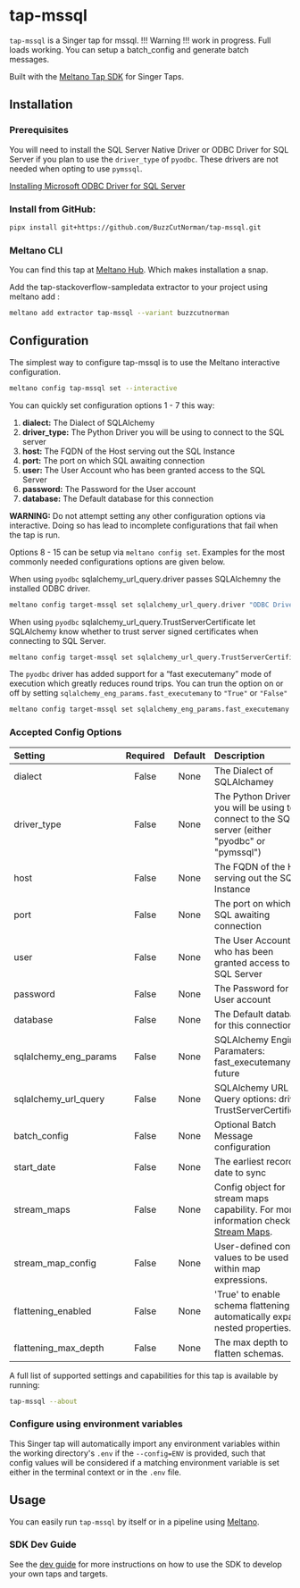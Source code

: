 # tap-mssql

`tap-mssql` is a Singer tap for mssql. !!! Warning !!! work in progress.  Full loads working. You can setup a batch_config and generate batch messages.

Built with the [Meltano Tap SDK](https://sdk.meltano.com) for Singer Taps.

<!--

Developer TODO: Update the below as needed to correctly describe the install procedure. For instance, if you do not have a PyPi repo, or if you want users to directly install from your git repo, you can modify this step as appropriate.
-->
## Installation

### Prerequisites
You will need to install the SQL Server Native Driver or ODBC Driver for SQL Server if you plan  to use the `driver_type` of `pyodbc`. These drivers are not needed when opting to use `pymssql`.

[Installing Microsoft ODBC Driver for SQL Server](https://learn.microsoft.com/en-us/sql/connect/odbc/windows/system-requirements-installation-and-driver-files?view=sql-server-ver16#installing-microsoft-odbc-driver-for-sql-server)
<!--
Install from PyPi:

```bash
pipx install tap-mssql
```
-->
### Install from GitHub:

```bash
pipx install git+https://github.com/BuzzCutNorman/tap-mssql.git
```

### Meltano CLI

You can find this tap at [Meltano Hub](https://hub.meltano.com).  Which makes installation a snap.

Add the tap-stackoverflow-sampledata extractor to your project using meltano add :
```bash
meltano add extractor tap-mssql --variant buzzcutnorman
```

## Configuration

The simplest way to configure tap-mssql is to use the Meltano interactive configuration.

```bash
meltano config tap-mssql set --interactive
```

You can quickly set configuration options 1 - 7 this way: 
1. **dialect:** The Dialect of SQLAlchemy
2. **driver_type:** The Python Driver you will be using to connect to the SQL server
3. **host:** The FQDN of the Host serving out the SQL Instance
4. **port:** The port on which SQL awaiting connection
5. **user:** The User Account who has been granted access to the SQL Server
6. **password:** The Password for the User account
7. **database:** The Default database for this connection

**WARNING:** Do not attempt setting any other configuration options via interactive.  Doing so has lead to incomplete configurations that fail when the tap is run.

Options 8 - 15 can be setup via `meltano config set`.  Examples for the most commonly needed configurations options are given below.

When using `pyodbc` sqlalchemy_url_query.driver passes SQLAlchemny the installed ODBC driver. 
```bash
meltano config target-mssql set sqlalchemy_url_query.driver "ODBC Driver 18 for SQL Server"
```

When using `pyodbc` sqlalchemy_url_query.TrustServerCertificate let SQLAlchemy know whether to trust server signed certificates when connecting to SQL Server.
```bash
meltano config target-mssql set sqlalchemy_url_query.TrustServerCertificate yes
```

The `pyodbc` driver has added support for a “fast executemany” mode of execution which greatly reduces round trips.  You can trun the option on or off by setting `sqlalchemy_eng_params.fast_executemany` to `"True"` or `"False"`
```bash
meltano config target-mssql set sqlalchemy_eng_params.fast_executemany "True"
```
### Accepted Config Options

<!--
Developer TODO: Provide a list of config options accepted by the tap.

This section can be created by copy-pasting the CLI output from:

```
tap-mssql --about --format=markdown
```
-->


| Setting             | Required | Default | Description |
|:--------------------|:--------:|:-------:|:------------|
| dialect             | False    | None    | The Dialect of SQLAlchamey |
| driver_type         | False    | None    | The Python Driver you will be using to connect to the SQL server (either "pyodbc" or "pymssql") |
| host                | False    | None    | The FQDN of the Host serving out the SQL Instance |
| port                | False    | None    | The port on which SQL awaiting connection |
| user                | False    | None    | The User Account who has been granted access to the SQL Server |
| password            | False    | None    | The Password for the User account |
| database            | False    | None    | The Default database for this connection |
| sqlalchemy_eng_params| False    | None    | SQLAlchemy Engine Paramaters: fast_executemany, future |
| sqlalchemy_url_query| False    | None    | SQLAlchemy URL Query options: driver, TrustServerCertificate |
| batch_config        | False    | None    | Optional Batch Message configuration |
| start_date          | False    | None    | The earliest record date to sync |
| stream_maps         | False    | None    | Config object for stream maps capability. For more information check out [Stream Maps](https://sdk.meltano.com/en/latest/stream_maps.html). |
| stream_map_config   | False    | None    | User-defined config values to be used within map expressions. |
| flattening_enabled  | False    | None    | 'True' to enable schema flattening and automatically expand nested properties. |
| flattening_max_depth| False    | None    | The max depth to flatten schemas. |

A full list of supported settings and capabilities for this
tap is available by running:

```bash
tap-mssql --about
```

### Configure using environment variables

This Singer tap will automatically import any environment variables within the working directory's
`.env` if the `--config=ENV` is provided, such that config values will be considered if a matching
environment variable is set either in the terminal context or in the `.env` file.
<!--
### Source Authentication and Authorization


Developer TODO: If your tap requires special access on the source system, or any special authentication requirements, provide those here.
-->

## Usage

You can easily run `tap-mssql` by itself or in a pipeline using [Meltano](https://meltano.com/).

<!--
### Executing the Tap Directly

```bash
tap-mssql --version
tap-mssql --help
tap-mssql --config CONFIG --discover > ./catalog.json
```

## Developer Resources

Follow these instructions to contribute to this project.

### Initialize your Development Environment

```bash
pipx install poetry
poetry install
```

### Create and Run Tests

Create tests within the `tap_mssql/tests` subfolder and
  then run:

```bash
poetry run pytest
```

You can also test the `tap-mssql` CLI interface directly using `poetry run`:

```bash
poetry run tap-mssql --help
```

### Testing with [Meltano](https://www.meltano.com)

_**Note:** This tap will work in any Singer environment and does not require Meltano.
Examples here are for convenience and to streamline end-to-end orchestration scenarios._

<!--
Developer TODO:
Your project comes with a custom `meltano.yml` project file already created. Open the `meltano.yml` and follow any "TODO" items listed in
the file.
-->
<!--
Next, install Meltano (if you haven't already) and any needed plugins:

```bash
# Install meltano
pipx install meltano
# Initialize meltano within this directory
cd tap-mssql
meltano install
```

Now you can test and orchestrate using Meltano:

```bash
# Test invocation:
meltano invoke tap-mssql --version
# OR run a test `elt` pipeline:
meltano elt tap-mssql target-jsonl
```
-->
### SDK Dev Guide

See the [dev guide](https://sdk.meltano.com/en/latest/dev_guide.html) for more instructions on how to use the SDK to
develop your own taps and targets.
